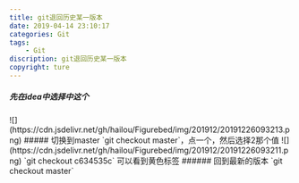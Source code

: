 ```yaml
---
title: git退回历史某一版本
date: 2019-04-14 23:10:17
categories: Git
tags: 
	- Git
discription: git退回历史某一版本
copyright: ture
---
```


##### 先在idea中选择中这个

<!-- more -->

<fancybox>
![](https://cdn.jsdelivr.net/gh/hailou/Figurebed/img/201912/20191226093213.png)
</fancybox>
##### 切换到master `git checkout master`，点一个，然后选择2那个值
<fancybox>
![](https://cdn.jsdelivr.net/gh/hailou/Figurebed/img/201912/20191226093211.png)
</fancybox>
`git checkout c634535c` 可以看到黄色标签
###### 回到最新的版本 `git checkout master`